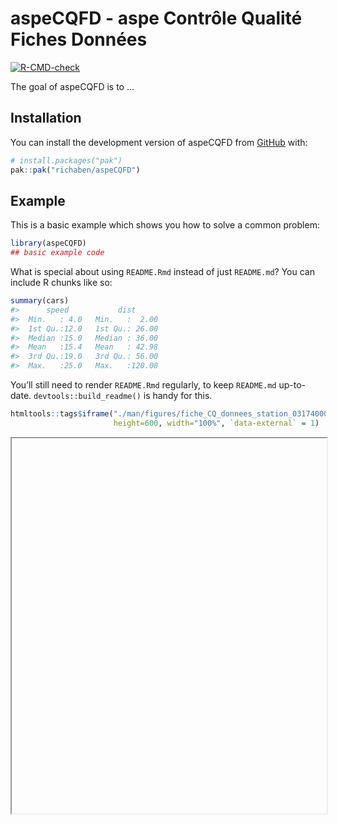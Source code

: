 
<!-- README.md is generated from README.Rmd. Please edit that file -->

# aspeCQFD - aspe Contrôle Qualité Fiches Données

<!-- badges: start -->

[![R-CMD-check](https://github.com/richaben/aspeCQFD/actions/workflows/R-CMD-check.yaml/badge.svg)](https://github.com/richaben/aspeCQFD/actions/workflows/R-CMD-check.yaml)
<!-- badges: end -->

The goal of aspeCQFD is to …

## Installation

You can install the development version of aspeCQFD from
[GitHub](https://github.com/) with:

``` r
# install.packages("pak")
pak::pak("richaben/aspeCQFD")
```

## Example

This is a basic example which shows you how to solve a common problem:

``` r
library(aspeCQFD)
## basic example code
```

What is special about using `README.Rmd` instead of just `README.md`?
You can include R chunks like so:

``` r
summary(cars)
#>      speed           dist       
#>  Min.   : 4.0   Min.   :  2.00  
#>  1st Qu.:12.0   1st Qu.: 26.00  
#>  Median :15.0   Median : 36.00  
#>  Mean   :15.4   Mean   : 42.98  
#>  3rd Qu.:19.0   3rd Qu.: 56.00  
#>  Max.   :25.0   Max.   :120.00
```

You’ll still need to render `README.Rmd` regularly, to keep `README.md`
up-to-date. `devtools::build_readme()` is handy for this.

``` r
htmltools::tags$iframe("./man/figures/fiche_CQ_donnees_station_03174000_005.html",
                       height=600, width="100%", `data-external` = 1)
```

<iframe height="600" width="100%" data-external="1">./man/figures/fiche_CQ_donnees_station_03174000_005.html</iframe>
